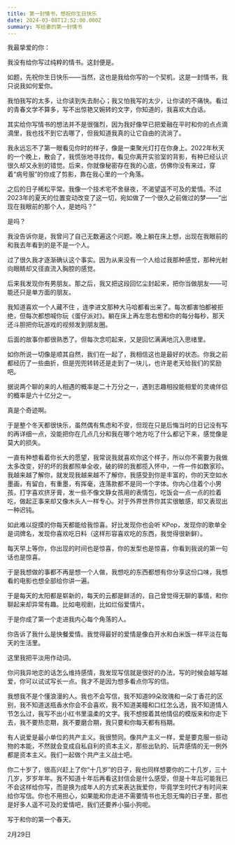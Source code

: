 ```yaml
---
title: 第一封情书，想祝你生日快乐
date: 2024-03-08T12:52:00.000Z
summary: 写给妻的第一封情书
---
```



我最挚爱的你：

我没有给你写过纯粹的情书。这封便是。

如题，先祝你生日快乐——当然，这也是我给你写的一个契机，这是一封情书，我只说我如何爱你。

我怕我写的太多，让你读到失去耐心；我又怕我写的太少，让你读的不痛快。看过的青春文学不算多，写不出惊艳又婉转的文字，你知道的，我喜欢大白话。

其实给你写情书的想法并不是很强烈，因为我好像早已把爱融在平时和你的点点滴滴里，我也找不到它去哪了，但我知道我真的让它自由的流淌了。

我永远忘不了第一眼看见你时的样子，像是一束聚光灯打在你身上。2022年秋天的一个晚上，散会了，我慌张地寻找你，看见你离开实验室的背影，有种已经认识很久却又永别的错觉。后来，你就像秘密存在我的心底，仿佛你没有来过，穿着“病号服”的你成了剪影，靠在我心里的一个角落。

之后的日子稀松平常。我像一个技术宅不舍昼夜，不渴望遥不可及的爱情。不过2023年的夏天的位置变动改变了这一切，宛如做了一个很久之前做过的梦——“出现在我眼前的那个人，是她吗？”

是吗？

我没告诉你是，我曾问了自己无数遍这个问题。晚上躺在床上想，出现在我眼前的和我去年看到的是不是一个人。

过了很久我才逐渐确认这个事实。因为从来没有一个人给过我那种感觉，那种光射向眼睛却又径直流入胸腔的感觉。

后来我发现你有男朋友。那之后，我又把这段回忆尘封起来，把你当做朋友——可能还只是单方面的朋友。

我知道喜欢一个人藏不住 ，连李进文那种大马哈都看出来了。每次都害怕都被拒绝，但每次都想喊你玩《蛋仔派对》。躺在床上再左思右想和你的每分每秒，那天还斗胆把你玩游戏的视频发到朋友圈。

后面的故事你都很熟悉了。但每次念叨起来，又是回忆满满地沉入思绪里。

如你所说一切像是顺其自然，我们在一起了，我相信这也是最好的状态。你我之前都经历了一些曲折，但是兜兜转转还是走到了一块儿，也许是老天给我们的奖励吧。

据说两个聊的来的人相遇的概率是二十万分之一，遇到志趣相投能相爱的灵魂伴侣的概率是六十亿分之一。

真是个奇迹啊。

于是整个冬天都很快乐，虽然偶有焦虑和不安，但现在只是后悔当时的日记没有写的再详细一点，没能把你在几点几分和我在哪个地方吃了什么都记下来，感觉像是莫大的损失。

一直有种想看着你长大的愿望，我常说我就喜欢你这个样子，所以你不需要为我做太多改变，好的坏的我都照单全收，破的碎的我都揽入怀中，一件一件如数家珍。我越来越了解你，就发现我越来越不了解你，我感受到你是丰富的，你的天空如水墨画，有留白，有重墨，有挥毫，连落款都不是同一个字体。你内心住着个小男孩，打字喜欢挤牙膏，发一些不像文静女孩用的表情包，吃饭会一点一点的捡着吃，做起正事来却又像木头人一样专心。对于外界世界你其实很敏感，却又表现出一种迟钝。

如此难以捉摸的你每天都能给我惊喜。好比发现你也会听 KPop，发现你的歌单全是词牌名，发现你喜欢吃日料（这样形容喜欢吃的东西，我觉得很新鲜）。

每天早上等你，你出现的时间也是惊喜，你的发型也是惊喜，你看到我说的第一句话也是惊喜。

于是我想做的事都不再是想一个人做，我想吃的东西都想有你分享这份口味，我想看的电影也想全部给你讲一遍。

于是每天的太阳都是崭新的，每天的云都是鲜活的，自己曾觉得无聊的事情，和你聊起来却异常有趣。比如电视剧，比如烂俗爱情片。

于是你成了第一个走进我内心每个角落的人。

你告诉了我什么是快餐爱情。我觉得最好的爱情是像白开水和白米饭一样平淡在每天的生活里。

这里我把平淡用作动词。

你问我异地恋的话怎么维持感情，我发现写信就是很好的办法，写的时候会越写越爱，你可以试试写长一点。我才不是因为想多看点你写的信。

我想我不是个懂浪漫的人。我也不会写信，我不知道99朵玫瑰和一朵丁香花的区别，我不知道送瓶香水你会不会喜欢，我不知道美瞳和口红怎么选，我不知道情人节怎么过，我写不出小红书里温柔的文字。我不想按着其他情侣的模版来和你走下去，我不要热恋期，我不要磨合期，我只要和你每天都有档期。

有人说爱是最小单位的共产主义。我很赞同。像共产主义一样，爱是要克服一些动物的本能，不然就会变成自私自利的资本主义，那些出轨的、玩弄感情的无一例外都是资本主义。我们一起做个共产主义战士吧。

你二十岁了，很高兴赶上了你“十几岁”的日子，我也同样想要你的二十几岁，三十几岁，岁岁年年。我不知道十年后再看这封信会是什么感受，但是十年后可能我已不会这样给你写，而是换为成年人的方式来表达我爱你，毕竟学生时代才有时间来给你写信。你也不用担心，如果能和你走进不需要情书也无怨无悔的日子里，那也是好多人遥不可及的爱情吧，我们还要养小猫小狗呢。



写于和你的第一个春天。

2月29日






